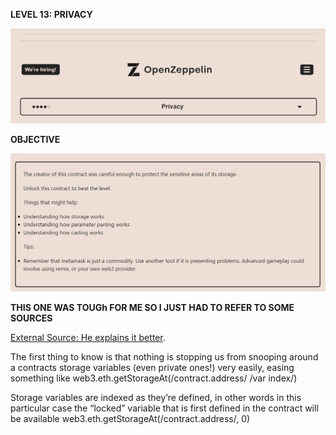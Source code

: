 **LEVEL 13: PRIVACY**

![](images/img.png)

**OBJECTIVE**

![img.png](images/img_1.png)

**THIS ONE WAS TOUGh FOR ME SO I JUST HAD TO REFER TO SOME SOURCES**

[External Source: He explains it better](https://medium.com/coinmonks/ethernaut-privacy-problem-7106562caee2).

The first thing to know is that nothing is stopping us from snooping around a contracts storage variables (even private ones!) very easily, easing something like web3.eth.getStorageAt(/contract.address/ /var index/)

Storage variables are indexed as they’re defined, in other words in this particular case the “locked” variable that is first defined in the contract will be available web3.eth.getStorageAt(/contract.address/, 0)



